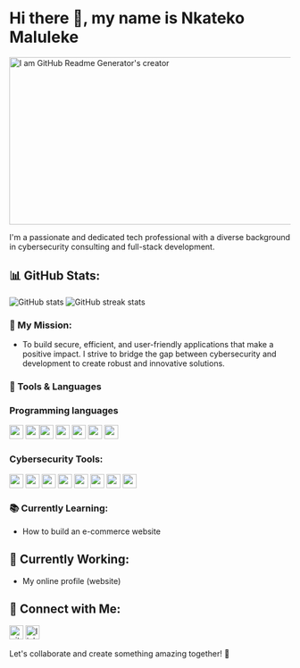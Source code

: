 # Hi there 👋, my name is Nkateko Maluleke

<img src="https://www.chitkara.edu.in/blogs/wp-content/uploads/2022/11/FULL-STACK-VS-CYBER-SECURITY.jpg" alt="I am GitHub Readme Generator's creator" width="1000" height="300">

I'm a passionate and dedicated tech professional with a diverse background in cybersecurity consulting and full-stack development.

## 📊 GitHub Stats:
![GitHub stats](https://github-readme-stats.vercel.app/api?username=nkateko75&show_icons=true&count_private=true&theme=nord) 
![GitHub streak stats](https://streak-stats.demolab.com/?user=nkateko75&theme=nord)

### 🌟 My Mission:
- To build secure, efficient, and user-friendly applications that make a positive impact. I strive to bridge the gap between cybersecurity and development to create robust and innovative solutions.

### 🧰 Tools & Languages

### Programming languages
<img src="https://img.shields.io/badge/HTML-E34F26?style=for-the-badge&logo=html5&logoColor=white" height="25">  <img src="https://img.shields.io/badge/CSS-1572B6?style=for-the-badge&logo=css3&logoColor=white" height="25"><img src="https://img.shields.io/badge/JavaScript-F7DF1E?style=for-the-badge&logo=javascript&logoColor=black" height="25">  <img src="https://img.shields.io/badge/Bootstrap-7952B3?style=for-the-badge&logo=bootstrap&logoColor=white" height="25"> <img src="https://img.shields.io/badge/Python-3776AB?style=for-the-badge&logo=python&logoColor=white" height="25"> 
<img src="https://img.shields.io/badge/Java-007396?style=for-the-badge&logo=java&logoColor=white" height="25"> <img src="https://img.shields.io/badge/C++-00599C?style=for-the-badge&logo=cplusplus&logoColor=white" height="25"> 


### Cybersecurity Tools: 
  <img src="https://img.shields.io/badge/Metasploit-2A2E42?style=for-the-badge&logo=metasploit&logoColor=white" height="25"> 
  <img src="https://img.shields.io/badge/Nessus-00C176?style=for-the-badge&logo=tenable&logoColor=white" height="25">  
  <img src="https://img.shields.io/badge/Nmap-4682B4?style=for-the-badge&logo=nmap&logoColor=white" height="25"> 
  <img src="https://img.shields.io/badge/OWASP%20ZAP-9B3E95?style=for-the-badge&logo=owasp&logoColor=white" height="25"> 
  <img src="https://img.shields.io/badge/Vega-005F87?style=for-the-badge&logo=vega&logoColor=white" height="25"> 
  <img src="https://img.shields.io/badge/Pentest%20Tools-007ACC?style=for-the-badge&logo=pentest&logoColor=white" height="25"> 
  <img src="https://img.shields.io/badge/Wireshark-1679A7?style=for-the-badge&logo=wireshark&logoColor=white" height="25"> 
  <img src="https://img.shields.io/badge/Advanced%20IP%20Scanner-1A73E8?style=for-the-badge&logo=advancedipscanner&logoColor=white" height="25"> 

### 📚 Currently Learning:
- How to build an e-commerce website

## 🔭 Currently Working:
- My online profile (website)

## 🔗 Connect with Me:
 [<img src='https://cdn.jsdelivr.net/npm/simple-icons@3.0.1/icons/github.svg' alt='github' height='25'>](https://github.com/nkateko75)   [<img src='https://cdn.jsdelivr.net/npm/simple-icons@3.0.1/icons/linkedin.svg' alt='linkedin' height='25'>](https://www.linkedin.com/in/nkateko-princess-maluleke-b35b8b204//)

Let's collaborate and create something amazing together! 🚀
